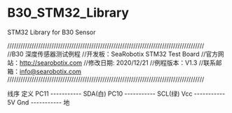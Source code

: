# B30_STM32_Library
STM32 Library for B30 Sensor

/////////////////////////////////////////////////////////////////////////////////////////		 
//B30 深度传感器测试例程
//开发板：SeaRobotix STM32 Test Board
//官方网站：http://searobotix.com
//修改日期: 2020/12/21
//例程版本：V1.3
//联系邮箱：info@searobotix.com
/////////////////////////////////////////////////////////////////////////////////////////		


   线序             定义 
   PC11 ----------- SDA(白)
	 PC10 ----------- SCL(绿)
	 Vcc  ----------- 5V
	 Gnd  ----------- 地
